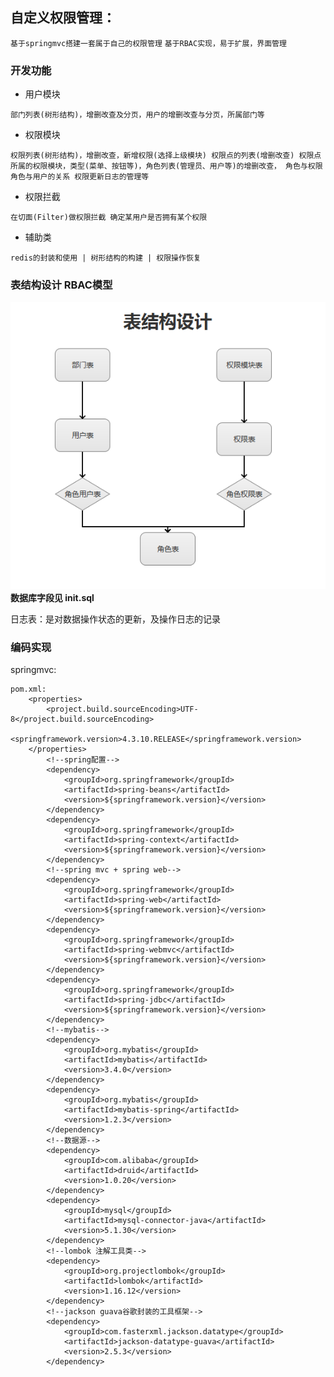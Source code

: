 ## **自定义权限管理：**
`基于springmvc搭建一套属于自己的权限管理`
`基于RBAC实现，易于扩展，界面管理`
### 开发功能
* 用户模块

`部门列表(树形结构)，增删改查及分页，用户的增删改查与分页，所属部门等`
* 权限模块

`权限列表(树形结构)，增删改查，新增权限(选择上级模块) 权限点的列表(增删改查)
权限点所属的权限模块，类型(菜单、按钮等)，角色列表(管理员、用户等)的增删改查，
角色与权限  角色与用户的关系 权限更新日志的管理等`
* 权限拦截

`在切面(Filter)做权限拦截 确定某用户是否拥有某个权限`
* 辅助类

`redis的封装和使用 | 树形结构的构建 | 权限操作恢复`

### 表结构设计 RBAC模型
![avatar](table.png)
**数据库字段见 init.sql**

日志表：是对数据操作状态的更新，及操作日志的记录
### 编码实现
springmvc:
```
pom.xml:
    <properties>
        <project.build.sourceEncoding>UTF-8</project.build.sourceEncoding>
        <springframework.version>4.3.10.RELEASE</springframework.version>
    </properties>
        <!--spring配置-->
        <dependency>
            <groupId>org.springframework</groupId>
            <artifactId>spring-beans</artifactId>
            <version>${springframework.version}</version>
        </dependency>
        <dependency>
            <groupId>org.springframework</groupId>
            <artifactId>spring-context</artifactId>
            <version>${springframework.version}</version>
        </dependency>
        <!--spring mvc + spring web-->
        <dependency>
            <groupId>org.springframework</groupId>
            <artifactId>spring-web</artifactId>
            <version>${springframework.version}</version>
        </dependency>
        <dependency>
            <groupId>org.springframework</groupId>
            <artifactId>spring-webmvc</artifactId>
            <version>${springframework.version}</version>
        </dependency>
        <dependency>
            <groupId>org.springframework</groupId>
            <artifactId>spring-jdbc</artifactId>
            <version>${springframework.version}</version>
        </dependency>
        <!--mybatis-->
        <dependency>
            <groupId>org.mybatis</groupId>
            <artifactId>mybatis</artifactId>
            <version>3.4.0</version>
        </dependency>
        <dependency>
            <groupId>org.mybatis</groupId>
            <artifactId>mybatis-spring</artifactId>
            <version>1.2.3</version>
        </dependency>
        <!--数据源-->
        <dependency>
            <groupId>com.alibaba</groupId>
            <artifactId>druid</artifactId>
            <version>1.0.20</version>
        </dependency>
        <dependency>
            <groupId>mysql</groupId>
            <artifactId>mysql-connector-java</artifactId>
            <version>5.1.30</version>
        </dependency>
        <!--lombok 注解工具类-->
        <dependency>
            <groupId>org.projectlombok</groupId>
            <artifactId>lombok</artifactId>
            <version>1.16.12</version>
        </dependency>
        <!--jackson guava谷歌封装的工具框架-->
        <dependency>
            <groupId>com.fasterxml.jackson.datatype</groupId>
            <artifactId>jackson-datatype-guava</artifactId>
            <version>2.5.3</version>
        </dependency>
```